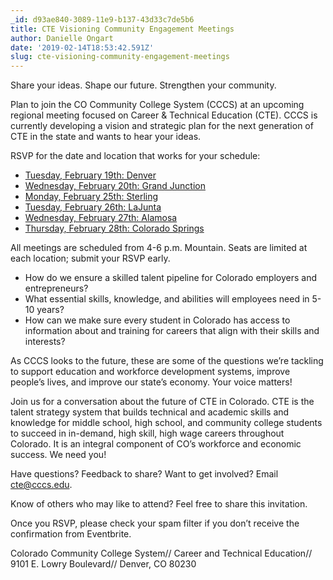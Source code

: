 ```yaml
---
_id: d93ae840-3089-11e9-b137-43d33c7de5b6
title: CTE Visioning Community Engagement Meetings
author: Danielle Ongart
date: '2019-02-14T18:53:42.591Z'
slug: cte-visioning-community-engagement-meetings
---
```

Share your ideas. Shape our future. Strengthen your community.

Plan to join the CO Community College System (CCCS) at an upcoming regional meeting focused on Career & Technical Education (CTE). CCCS is currently developing a vision and strategic plan for the next generation of CTE in the state and wants to hear your ideas.

RSVP for the date and location that works for your schedule:

 * [Tuesday, February 19th: Denver](https://www.eventbrite.com/e/colorado-cte-next-gen-ed-meeting-denver-registration-55982696753)
 * [Wednesday, February 20th: Grand Junction](https://www.eventbrite.com/e/co-cte-next-gen-ed-meeting-grand-junction-registration-55951568648)
 * [Monday, February 25th: Sterling](https://www.eventbrite.com/e/co-cte-next-gen-ed-meeting-sterling-registration-55953551579)
 * [Tuesday, February 26th: LaJunta](https://www.eventbrite.com/e/co-cte-next-gen-ed-meeting-lajunta-registration-55953874545)
 * [Wednesday, February 27th: Alamosa](https://www.eventbrite.com/e/co-cte-next-gen-ed-meeting-alamosa-registration-55953974845)
 * [Thursday, February 28th: Colorado Springs](https://www.eventbrite.com/e/co-cte-next-gen-ed-meeting-colorado-springs-registration-55954165415)

All meetings are scheduled from 4-6 p.m. Mountain. Seats are limited at each location; submit your RSVP early.

 * How do we ensure a skilled talent pipeline for Colorado employers and entrepreneurs?
 * What essential skills, knowledge, and abilities will employees need in 5-10 years?
 * How can we make sure every student in Colorado has access to information about and training for careers that align with their skills and interests?

As CCCS looks to the future, these are some of the questions we’re tackling to support education and workforce development systems, improve people’s lives, and improve our state’s economy. Your voice matters!

Join us for a conversation about the future of CTE in Colorado.  CTE is the talent strategy system that builds technical and academic skills and knowledge for middle school, high school, and community college students to succeed in in-demand, high skill, high wage careers throughout Colorado. It is an integral component of CO’s workforce and economic success.  We need you!

Have questions? Feedback to share? Want to get involved? Email <cte@cccs.edu>.

Know of others who may like to attend? Feel free to share this invitation.

Once you RSVP, please check your spam filter if you don’t receive the confirmation from Eventbrite.

Colorado Community College System//
Career and Technical Education//
9101 E. Lowry Boulevard//
Denver, CO 80230

